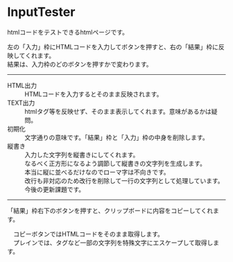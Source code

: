 # InputTester
<p>htmlコードをテストできるhtmlページです。</p>
<p>
左の「入力」枠にHTMLコードを入力してボタンを押すと、右の「結果」枠に反映してくれます。<br>
結果は、入力枠のどのボタンを押すかで変わります。
</p>
<hr>
<dl>
  <dt>HTML出力</dt>
  <dd>HTMLコードを入力するとそのまま反映されます。</dd>
  <dt>TEXT出力</dt>
  <dd>htmlタグ等を反映せず、そのまま表示してくれます。意味があるかは疑問。</dd>
  <dt>初期化</dt>
  <dd>文字通りの意味です。「結果」枠と「入力」枠の中身を削除します。</dd>
  <dt>縦書き</dt>
  <dd>
    入力した文字列を縦書きにしてくれます。<br>
    なるべく正方形になるよう調節して縦書きの文字列を生成します。<br>
    本当に縦に並べるだけなのでローマ字は不向きです。<br>
    改行も非対応のため改行を削除して一行の文字列として処理しています。今後の更新課題です。
  </dd>
</dl>
<hr>
<p>「結果」枠右下のボタンを押すと、クリップボードに内容をコピーしてくれます。</p>
<p>
　コピーボタンではHTMLコードをそのまま取得します。<br>
　プレインでは、タグなど一部の文字列を特殊文字にエスケープして取得します。
</p>
